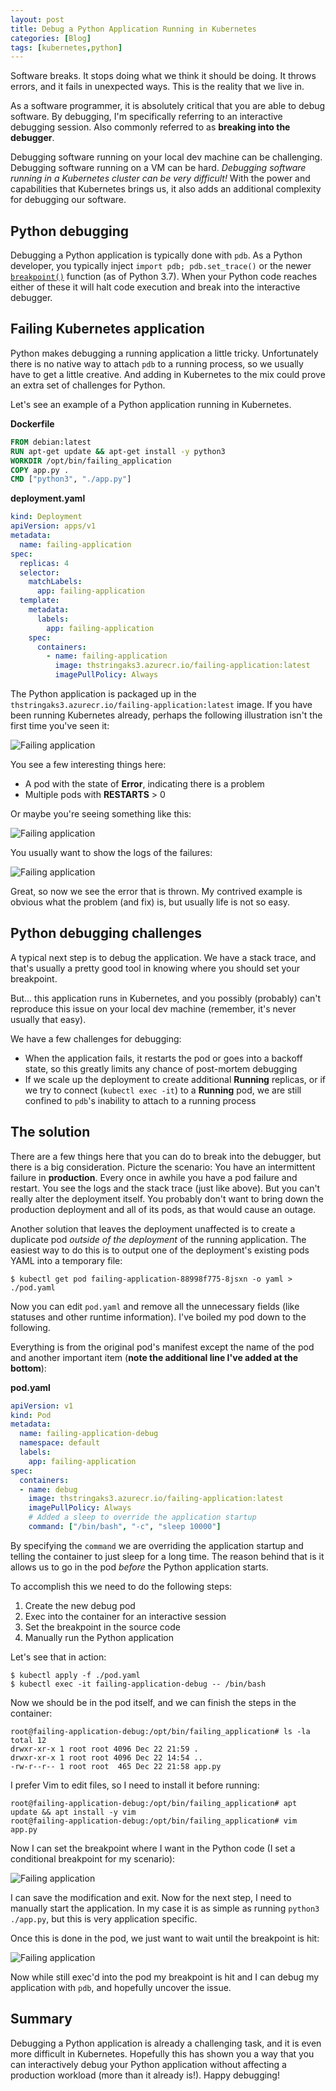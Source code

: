 ```yaml
---
layout: post
title: Debug a Python Application Running in Kubernetes
categories: [Blog]
tags: [kubernetes,python]
---
```


Software breaks. It stops doing what we think it should be doing. It throws errors, and it fails in unexpected ways. This is the reality that we live in.

As a software programmer, it is absolutely critical that you are able to debug software. By debugging, I'm specifically referring to an interactive debugging session. Also commonly referred to as **breaking into the debugger**.

Debugging software running on your local dev machine can be challenging. Debugging software running on a VM can be hard. *Debugging software running in a Kubernetes cluster can be very difficult!* With the power and capabilities that Kubernetes brings us, it also adds an additional complexity for debugging our software.

## Python debugging

Debugging a Python application is typically done with `pdb`. As a Python developer, you typically inject `import pdb; pdb.set_trace()` or the newer [`breakpoint()`](https://docs.python.org/3/library/functions.html#breakpoint) function (as of Python 3.7). When your Python code reaches either of these it will halt code execution and break into the interactive debugger.

## Failing Kubernetes application

Python makes debugging a running application a little tricky. Unfortunately there is no native way to attach `pdb` to a running process, so we usually have to get a little creative. And adding in Kubernetes to the mix could prove an extra set of challenges for Python.

Let's see an example of a Python application running in Kubernetes.

**Dockerfile**

```dockerfile
FROM debian:latest
RUN apt-get update && apt-get install -y python3
WORKDIR /opt/bin/failing_application
COPY app.py .
CMD ["python3", "./app.py"]
```

**deployment.yaml**

```yaml
kind: Deployment
apiVersion: apps/v1
metadata:
  name: failing-application
spec:
  replicas: 4
  selector:
    matchLabels:
      app: failing-application
  template:
    metadata:
      labels:
        app: failing-application
    spec:
      containers:
        - name: failing-application
          image: thstringaks3.azurecr.io/failing-application:latest
          imagePullPolicy: Always
```

The Python application is packaged up in the `thstringaks3.azurecr.io/failing-application:latest` image. If you have been running Kubernetes already, perhaps the following illustration isn't the first time you've seen it:

![Failing application](../images/kubernetes-debug-python-1.png)

You see a few interesting things here:

- A pod with the state of **Error**, indicating there is a problem
- Multiple pods with **RESTARTS** > 0

Or maybe you're seeing something like this:

![Failing application](../images/kubernetes-debug-python-3.png)

You usually want to show the logs of the failures:

![Failing application](../images/kubernetes-debug-python-4.png)

Great, so now we see the error that is thrown. My contrived example is obvious what the problem (and fix) is, but usually life is not so easy.

## Python debugging challenges

A typical next step is to debug the application. We have a stack trace, and that's usually a pretty good tool in knowing where you should set your breakpoint.

But... this application runs in Kubernetes, and you possibly (probably) can't reproduce this issue on your local dev machine (remember, it's never usually that easy).

We have a few challenges for debugging:

- When the application fails, it restarts the pod or goes into a backoff state, so this greatly limits any chance of post-mortem debugging
- If we scale up the deployment to create additional **Running** replicas, or if we try to connect (`kubectl exec -it`) to a **Running** pod, we are still confined to `pdb`'s inability to attach to a running process

## The solution

There are a few things here that you can do to break into the debugger, but there is a big consideration. Picture the scenario: You have an intermittent failure in **production**. Every once in awhile you have a pod failure and restart. You see the logs and the stack trace (just like above). But you can't really alter the deployment itself. You probably don't want to bring down the production deployment and all of its pods, as that would cause an outage.

Another solution that leaves the deployment unaffected is to create a duplicate pod *outside of the deployment* of the running application. The easiest way to do this is to output one of the deployment's existing pods YAML into a temporary file:

```
$ kubectl get pod failing-application-88998f775-8jsxn -o yaml > ./pod.yaml
```

Now you can edit `pod.yaml` and remove all the unnecessary fields (like statuses and other runtime information). I've boiled my pod down to the following.

Everything is from the original pod's manifest except the name of the pod and another important item (**note the additional line I've added at the bottom**):

**pod.yaml**

```yaml
apiVersion: v1
kind: Pod
metadata:
  name: failing-application-debug
  namespace: default
  labels:
    app: failing-application
spec:
  containers:
  - name: debug
    image: thstringaks3.azurecr.io/failing-application:latest
    imagePullPolicy: Always
    # Added a sleep to override the application startup
    command: ["/bin/bash", "-c", "sleep 10000"]
```

By specifying the `command` we are overriding the application startup and telling the container to just sleep for a long time. The reason behind that is it allows us to go in the pod *before* the Python application starts.

To accomplish this we need to do the following steps:

1. Create the new debug pod
1. Exec into the container for an interactive session
1. Set the breakpoint in the source code
1. Manually run the Python application

Let's see that in action:

```
$ kubectl apply -f ./pod.yaml
$ kubectl exec -it failing-application-debug -- /bin/bash
```

Now we should be in the pod itself, and we can finish the steps in the container:

```
root@failing-application-debug:/opt/bin/failing_application# ls -la
total 12
drwxr-xr-x 1 root root 4096 Dec 22 21:59 .
drwxr-xr-x 1 root root 4096 Dec 22 14:54 ..
-rw-r--r-- 1 root root  465 Dec 22 21:58 app.py
```

I prefer Vim to edit files, so I need to install it before running:

```
root@failing-application-debug:/opt/bin/failing_application# apt update && apt install -y vim
root@failing-application-debug:/opt/bin/failing_application# vim app.py
```

Now I can set the breakpoint where I want in the Python code (I set a conditional breakpoint for my scenario):

![Failing application](../images/kubernetes-debug-python-5.png)

I can save the modification and exit. Now for the next step, I need to manually start the application. In my case it is as simple as running `python3 ./app.py`, but this is very application specific.

Once this is done in the pod, we just want to wait until the breakpoint is hit:

![Failing application](../images/kubernetes-debug-python-6.png)

Now while still exec'd into the pod my breakpoint is hit and I can debug my application with `pdb`, and hopefully uncover the issue.

## Summary

Debugging a Python application is already a challenging task, and it is even more difficult in Kubernetes. Hopefully this has shown you a way that you can interactively debug your Python application without affecting a production workload (more than it already is!). Happy debugging!
